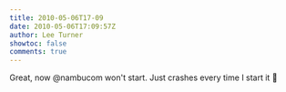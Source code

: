 ```yaml
---
title: 2010-05-06T17-09
date: 2010-05-06T17:09:57Z
author: Lee Turner
showtoc: false
comments: true
---
```


Great, now @nambucom won't start.  Just crashes every time I start it  


